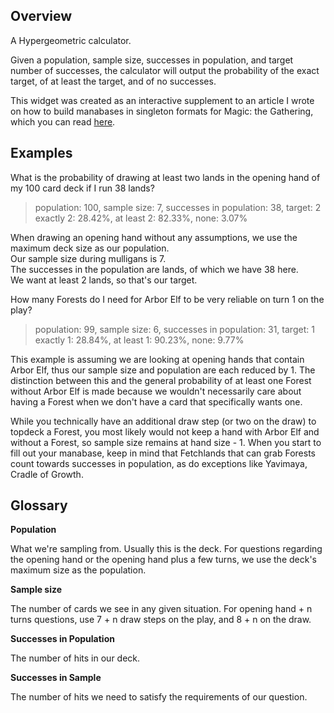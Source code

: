 ## Overview

A Hypergeometric calculator.

Given a population, sample size, successes in population, and target number of successes, the calculator will output the probability of the exact target, of at least the target, and of no successes.

This widget was created as an interactive supplement to an article I wrote on how to build manabases in singleton formats for Magic: the Gathering, which you can read [here](https://www.canadianhighlander.ca).


## Examples

What is the probability of drawing at least two lands in the opening hand of my 100 card deck if I run 38 lands?

> population: 100, sample size: 7, successes in population: 38, target: 2
> exactly 2: 28.42%, at least 2: 82.33%, none: 3.07%

When drawing an opening hand without any assumptions, we use the maximum deck size as our population.  
Our sample size during mulligans is 7.  
The successes in the population are lands, of which we have 38 here.  
We want at least 2 lands, so that's our target.


How many Forests do I need for Arbor Elf to be very reliable on turn 1 on the play?

> population: 99, sample size: 6, successes in population: 31, target: 1
> exactly 1: 28.84%, at least 1: 90.23%, none: 9.77%

This example is assuming we are looking at opening hands that contain Arbor Elf, thus our sample size and population are each reduced by 1. The distinction between this and the general probability of at least one Forest without Arbor Elf is made because we wouldn't necessarily care about having a Forest when we don't have a card that specifically wants one.

While you technically have an additional draw step (or two on the draw) to topdeck a Forest, you most likely would not keep a hand with Arbor Elf and without a Forest, so sample size remains at hand size - 1. When you start to fill out your manabase, keep in mind that Fetchlands that can grab Forests count towards successes in population, as do exceptions like Yavimaya, Cradle of Growth.


## Glossary

**Population**

What we're sampling from. Usually this is the deck. For questions regarding the opening hand or the opening hand plus a few turns, we use the deck's maximum size as the population.

**Sample size**

The number of cards we see in any given situation. For opening hand + n turns questions, use 7 + n draw steps on the play, and 8 + n on the draw.

**Successes in Population**

The number of hits in our deck.

**Successes in Sample**

The number of hits we need to satisfy the requirements of our question.

